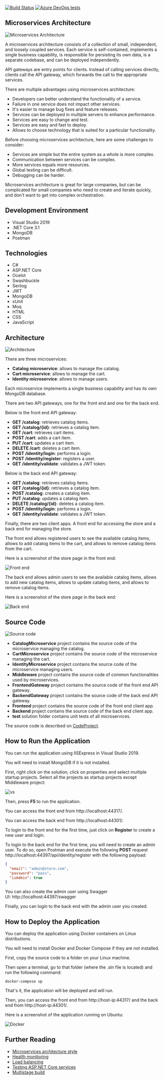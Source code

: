 [![Build Status](https://aelassas.visualstudio.com/store/_apis/build/status/aelassas.store?branchName=master)](https://aelassas.visualstudio.com/store/_build/latest?definitionId=2&branchName=master)
[![Azure DevOps tests](https://img.shields.io/azure-devops/tests/aelassas/store/2?logo=azure-pipelines)](https://aelassas.visualstudio.com/store/_build/latest?definitionId=2&branchName=master)

## Microservices Architecture

![Microservices Architecture](https://www.codeproject.com/KB/aspnet/5271708/microservices-logical.png)

A microservices architecture consists of a collection of small, independent, and loosely coupled services. Each service is self-contained, implements a single business capability, is responsible for persisting its own data, is a separate codebase, and can be deployed independently.

API gateways are entry points for clients. Instead of calling services directly, clients call the API gateway, which forwards the call to the appropriate services.

There are multiple advantages using microservices architecture:

- Developers can better understand the functionality of a service.
- Failure in one service does not impact other services.
- It's easier to manage bug fixes and feature releases.
- Services can be deployed in multiple servers to enhance performance.
- Services are easy to change and test.
- Services are easy and fast to deploy.
- Allows to choose technology that is suited for a particular functionality.

Before choosing microservices architecture, here are some challenges to consider:

- Services are simple but the entire system as a whole is more complex.
- Communication between services can be complex.
- More services equals more resources.
- Global testing can be difficult.
- Debugging can be harder.

Microservices architecture is great for large companies, but can be complicated for small companies who need to create and iterate quickly, and don't want to get into complex orchestration.

## Development Environment

- Visual Studio 2019
- .NET Core 3.1
- MongoDB
- Postman

## Technologies

- C#
- ASP.NET Core
- Ocelot
- Swashbuckle
- Serilog
- JWT
- MongoDB
- xUnit
- Moq
- HTML
- CSS
- JavaScript

## Architecture

![Architecture](https://www.codeproject.com/KB/aspnet/5271708/architecture.jpg)

There are three microservices:

- **Catalog microservice**: allows to manage the catalog.
- **Cart microservice**: allows to manage the cart.
- **Identity microservice**: allows to manage users.

Each microservice implements a single business capability and has its own MongoDB database.

There are two API gateways, one for the front end and one for the back end.

Below is the front end API gateway:

- **GET /catalog**: retrieves catalog items.
- **GET /catalog/{id}**: retrieves a catalog item.
- **GET /cart**: retrieves cart items.
- **POST /cart**: adds a cart item.
- **PUT /cart**: updates a cart item.
- **DELETE /cart**: deletes a cart item.
- **POST /identity/login**: performs a login.
- **POST /identity/register**: registers a user.
- **GET /identity/validate**: validates a JWT token.

Below is the back end API gateway:

- **GET /catalog**: retrieves catalog items.
- **GET /catalog/{id}**: retrieves a catalog item.
- **POST /catalog**: creates a catalog item.
- **PUT /catalog**: updates a catalog item.
- **DELETE /catalog/{id}**: deletes a catalog item.
- **POST /identity/login**: performs a login.
- **GET /identity/validate**: validates a JWT token.

Finally, there are two client apps. A front end for accessing the store and a back end for managing the store.

The front end allows registered users to see the available catalog items, allows to add catalog items to the cart, and allows to remove catalog items from the cart.

Here is a screenshot of the store page in the front end:

![Front end](https://www.codeproject.com/KB/aspnet/5271708/frontend.jpg)

The back end allows admin users to see the available catalog items, allows to add new catalog items, allows to update catalog items, and allows to remove catalog items.

Here is a screenshot of the store page in the back end:

![Back end](https://www.codeproject.com/KB/aspnet/5271708/backend.jpg)

## Source Code

![Source code](https://www.codeproject.com/KB/aspnet/5271708/solution.jpg?ref=1)

- **CatalogMicroservice** project contains the source code of the microservice managing the catalog.
- **CartMicroservice** project contains the source code of the microservice managing the cart.
- **IdentityMicroservice** project contains the source code of the microservice managing users.
- **Middleware** project contains the source code of common functionalities used by microservices.
- **FrontendGateway** project contains the source code of the front end API gateway.
- **BackendGateway** project contains the source code of the back end API gateway.
- **Frontend** project contains the source code of the front end client app.
- **Backend** project contains the source code of the back end client app.
- **test** solution folder contains unit tests of all microservices.

The source code is described on [CodeProject](https://www.codeproject.com/Articles/5271708/Microservices-using-ASP-NET-Core-Ocelot-MongoDB-an).

## How to Run the Application

You can run the application using IISExpress in Visual Studio 2019.

You will need to install MongoDB if it is not installed.

First, right click on the solution, click on properties and select multiple startup projects. Select all the projects as startup projects except Middleware project:

![vs](https://www.codeproject.com/KB/aspnet/5271708/vs-startup.jpg)

Then, press **F5** to run the application.

You can access the front end from http://localhost:44317/.

You can access the back end from http://localhost:44301/.

To login to the front end for the first time, just click on **Register** to create a new user and login.

To login to the back end for the first time, you will need to create an admin user. To do so, open Postman and execute the following **POST** request http://localhost:44397/api/identity/register with the following payload:

```json
{
  "email": "admin@store.com",
  "password": "pass",
  "isAdmin": true
}
```

You can also create the admin user using Swagger UI: http://localhost:44397/swagger

Finally, you can login to the back end with the admin user you created.

## How to Deploy the Application

You can deploy the application using Docker containers on Linux distributions.

You will need to install Docker and Docker Compose if they are not installed. 

First, copy the source code to a folder on your Linux machine.

Then open a terminal, go to that folder (where the .sln file is located) and run the following command:

```
docker-compose up
```

That's it, the application will be deployed and will run.

Then, you can access the front end from http://host-ip:44317/ and the back end from http://host-ip:44301/.

Here is a screenshot of the application running on Ubuntu:

![Docker](https://www.codeproject.com/KB/aspnet/5271708/docker.png)

## Further Reading

- [Microservices architecture style](https://docs.microsoft.com/en-us/azure/architecture/guide/architecture-styles/microservices)
- [Health monitoring](https://docs.microsoft.com/en-us/dotnet/architecture/microservices/implement-resilient-applications/monitor-app-health)
- [Load balancing](https://ocelot.readthedocs.io/en/latest/features/loadbalancer.html)
- [Testing ASP.NET Core services](https://docs.microsoft.com/en-us/dotnet/architecture/microservices/multi-container-microservice-net-applications/test-aspnet-core-services-web-apps)
- [Multistage build](https://docs.microsoft.com/en-us/visualstudio/containers/container-build?view=vs-2019#multistage-build)
